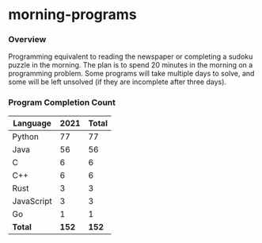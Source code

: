 # morning-programs

### Overview

Programming equivalent to reading the newspaper or completing a sudoku puzzle in the morning.  The plan is to spend 20 
minutes in the morning on a programming problem.  Some programs will take multiple days to solve, and some will be left 
unsolved (if they are incomplete after three days).

### Program Completion Count

| Language     | 2021    | Total   |
|--------------|---------|---------|
| Python       | 77      | 77      |
| Java         | 56      | 56      |
| C            | 6       | 6       |
| C++          | 6       | 6       |
| Rust         | 3       | 3       |
| JavaScript   | 3       | 3       |
| Go           | 1       | 1       |
| **Total**    | **152** | **152** |
